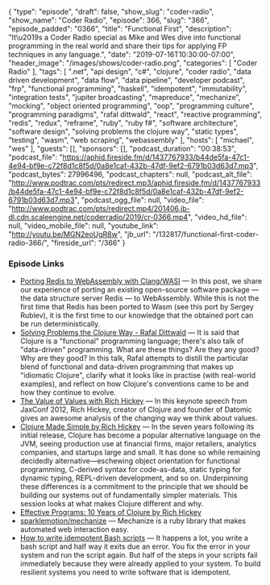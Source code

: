 {
  "type": "episode",
  "draft": false,
  "show_slug": "coder-radio",
  "show_name": "Coder Radio",
  "episode": 366,
  "slug": "366",
  "episode_padded": "0366",
  "title": "Functional First",
  "description": "It\u2019s a Coder Radio special as Mike and Wes dive into functional programming in the real world and share their tips for applying FP techniques in any language.",
  "date": "2019-07-16T10:30:00-07:00",
  "header_image": "/images/shows/coder-radio.png",
  "categories": [
    "Coder Radio"
  ],
  "tags": [
    ".net",
    "api design",
    "c#",
    "clojure",
    "coder radio",
    "data driven development",
    "data flow",
    "data pipeline",
    "developer podcast",
    "frp",
    "functional programming",
    "haskell",
    "idempotent",
    "immutability",
    "integration tests",
    "jupiter broadcasting",
    "mapreduce",
    "mechanize",
    "mocking",
    "object oriented programming",
    "oop",
    "programming culture",
    "programming paradigms",
    "rafal dittwald",
    "react",
    "reactive programming",
    "redis",
    "redux",
    "reframe",
    "ruby",
    "ruby f#",
    "software architecture",
    "software design",
    "solving problems the clojure way",
    "static types",
    "testing",
    "wasm",
    "web scraping",
    "webassembly"
  ],
  "hosts": [
    "michael",
    "wes"
  ],
  "guests": [],
  "sponsors": [],
  "podcast_duration": "00:38:53",
  "podcast_file": "https://aphid.fireside.fm/d/1437767933/b44de5fa-47c1-4e94-bf9e-c72f8d1c8f5d/0a8e1caf-432b-47df-9ef2-6791b03d63d7.mp3",
  "podcast_bytes": 27996496,
  "podcast_chapters": null,
  "podcast_alt_file": "http://www.podtrac.com/pts/redirect.mp3/aphid.fireside.fm/d/1437767933/b44de5fa-47c1-4e94-bf9e-c72f8d1c8f5d/0a8e1caf-432b-47df-9ef2-6791b03d63d7.mp3",
  "podcast_ogg_file": null,
  "video_file": "http://www.podtrac.com/pts/redirect.mp4/201406.jb-dl.cdn.scaleengine.net/coderradio/2019/cr-0366.mp4",
  "video_hd_file": null,
  "video_mobile_file": null,
  "youtube_link": "http://youtu.be/MGN2eoUgR8w",
  "jb_url": "/132817/functional-first-coder-radio-366/",
  "fireside_url": "/366"
}


### Episode Links

  * [Porting Redis to WebAssembly with Clang/WASI](https://medium.com/fluence-network/porting-redis-to-webassembly-with-clang-wasi-af99b264ca8 "Porting Redis to WebAssembly with Clang/WASI") — In this post, we share our experience of porting an existing open-source software package — the data structure server Redis — to WebAssembly. While this is not the first time that Redis has been ported to Wasm (see this port by Sergey Rublev), it is the first time to our knowledge that the obtained port can be run deterministically.
  * [Solving Problems the Clojure Way - Rafal Dittwald](https://www.youtube.com/watch?v=vK1DazRK_a0 "Solving Problems the Clojure Way - Rafal Dittwald") — It is said that Clojure is a "functional" programming language; there's also talk of "data-driven" programming. What are these things? Are they any good? Why are they good? In this talk, Rafal attempts to distill the particular blend of functional and data-driven programming that makes up "idiomatic Clojure", clarify what it looks like in practise (with real-world examples), and reflect on how Clojure's conventions came to be and how they continue to evolve.
  * [The Value of Values with Rich Hickey](https://www.youtube.com/watch?v=-6BsiVyC1kM "The Value of Values with Rich Hickey") — In this keynote speech from JaxConf 2012, Rich Hickey, creator of Clojure and founder of Datomic gives an awesome analysis of the changing way we think about values.
  * [Clojure Made Simple by Rich Hickey](https://www.youtube.com/watch?v=VSdnJDO-xdg "Clojure Made Simple by Rich Hickey") — In the seven years following its initial release, Clojure has become a popular alternative language on the JVM, seeing production use at financial firms, major retailers, analytics companies, and startups large and small. It has done so while remaining decidedly alternative—eschewing object orientation for functional programming, C-derived syntax for code-as-data, static typing for dynamic typing, REPL-driven development, and so on. Underpinning these differences is a commitment to the principle that we should be building our systems out of fundamentally simpler materials. This session looks at what makes Clojure different and why.
  * [Effective Programs: 10 Years of Clojure by Rich Hickey](https://www.youtube.com/watch?v=2V1FtfBDsLU "Effective Programs: 10 Years of Clojure by Rich Hickey")
  * [sparklemotion/mechanize](https://github.com/sparklemotion/mechanize "sparklemotion/mechanize") — Mechanize is a ruby library that makes automated web interaction easy.
  * [How to write idempotent Bash scripts](https://arslan.io/2019/07/03/how-to-write-idempotent-bash-scripts/ "How to write idempotent Bash scripts") — It happens a lot, you write a bash script and half way it exits due an error. You fix the error in your system and run the script again. But half of the steps in your scripts fail immediately because they were already applied to your system. To build resilient systems you need to write software that is idempotent.


